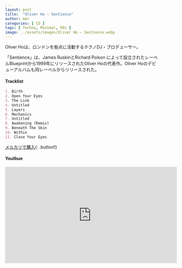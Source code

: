 ```yaml
---
layout: post
title:  "Oliver Ho – Sentience"
author: mmr
categories: [ CD ]
tags: [ Techno, Minimal, 90s ]
image: ../assets/images/Oliver Ho – Sentience.webp
---
```


Oliver Hoは、ロンドンを拠点に活動するテクノDJ・プロデューサー。

「Sentience」は、James RuskinとRichard Polson によって設立されたレーベルBlueprintから1999年にリリースされたOliver Hoの代表作。Oliver Hoのデビューアルバムも同レーベルからリリースされた。


#### Tracklist
```md
1. Birth
2. Open Your Eyes
3. The Link
4. Untitled
5. Layers
6. Mechanics
7. Untitled
8. Awakening (Remix)
9. Beneath The Skin
10. Within
11. Close Your Eyes
```

[メルカリで購入](https://jp.mercari.com/item/m40117909925?afid=6142608987){: .button1}

#### Youtbue
<iframe width="560" height="315" src="https://www.youtube.com/embed/tG18zTBt9XI?si=ysxGVMcvsKBUeD1z" title="YouTube video player" frameborder="0" allow="accelerometer; autoplay; clipboard-write; encrypted-media; gyroscope; picture-in-picture; web-share" referrerpolicy="strict-origin-when-cross-origin" allowfullscreen></iframe>